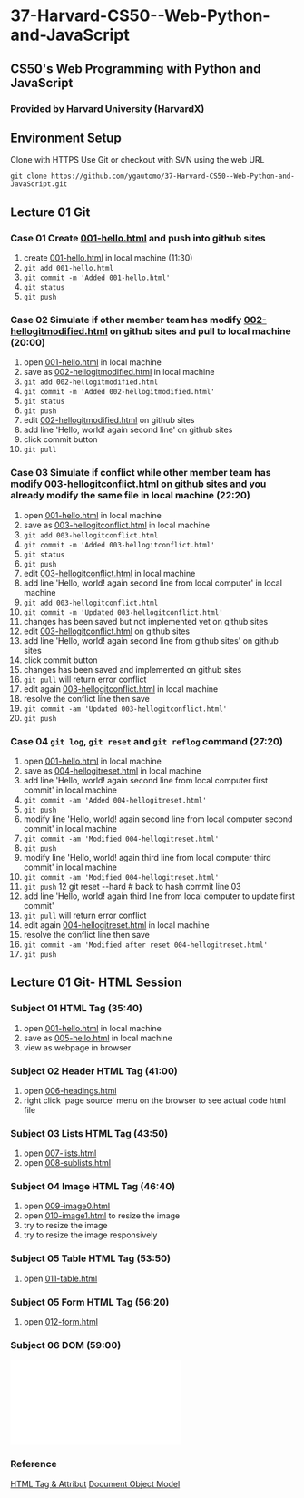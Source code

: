 # 37-Harvard-CS50--Web-Python-and-JavaScript
## CS50's Web Programming with Python and JavaScript
### Provided by Harvard University (HarvardX)

## Environment Setup
Clone with HTTPS
Use Git or checkout with SVN using the web URL

`git clone https://github.com/ygautomo/37-Harvard-CS50--Web-Python-and-JavaScript.git`

## Lecture 01 Git
### Case 01 Create [001-hello.html](/lecture01-git/001-hello.html) and push into github sites
01. create [001-hello.html](/lecture01-git/001-hello.html) in local machine (11:30)
02. `git add 001-hello.html`
03. `git commit -m 'Added 001-hello.html'`
04. `git status`
05. `git push`

### Case 02 Simulate if other member team has modify [002-hellogitmodified.html](/lecture01-git/002-hellogitmodified.html) on github sites and pull to local machine (20:00)
01. open [001-hello.html](/lecture01-git/001-hello.html) in local machine
02. save as [002-hellogitmodified.html](/lecture01-git/002-hellogitmodified.html) in local machine
03. `git add 002-hellogitmodified.html`
04. `git commit -m 'Added 002-hellogitmodified.html'`
05. `git status`
06. `git push`
07. edit [002-hellogitmodified.html]((/lecture01-git/002-hellogitmodified.html)) on github sites
08. add line 'Hello, world! again second line' on github sites
09. click commit button
10. `git pull`

### Case 03 Simulate if conflict while other member team has modify [003-hellogitconflict.html](/lecture01-git/003-hellogitconflict.html) on github sites and you already modify the same file in local machine (22:20)
01. open [001-hello.html](/lecture01-git/001-hello.html) in local machine
02. save as [003-hellogitconflict.html](/lecture01-git/003-hellogitconflict.html) in local machine
03. `git add 003-hellogitconflict.html`
04. `git commit -m 'Added 003-hellogitconflict.html'`
05. `git status`
06. `git push`
07. edit [003-hellogitconflict.html]((/lecture01-git/003-hellogitconflict.html)) in local machine
08. add line 'Hello, world! again second line from local computer' in local machine
09. `git add 003-hellogitconflict.html`
10. `git commit -m 'Updated 003-hellogitconflict.html'`
11. changes has been saved but not implemented yet on github sites
12. edit [003-hellogitconflict.html]((/lecture01-git/003-hellogitconflict.html)) on github sites
13. add line 'Hello, world! again second line from github sites' on github sites
14. click commit button
15. changes has been saved and implemented on github sites
16. `git pull` will return error conflict
17. edit again [003-hellogitconflict.html]((/lecture01-git/003-hellogitconflict.html)) in local machine
18. resolve the conflict line then save
19. `git commit -am 'Updated 003-hellogitconflict.html'`
20. `git push`

### Case 04 `git log`, `git reset` and `git reflog` command (27:20)
01. open [001-hello.html](/lecture01-git/001-hello.html) in local machine
02. save as [004-hellogitreset.html](/lecture01-git/004-hellogitreset.html) in local machine
03. add line 'Hello, world! again second line from local computer first commit' in local machine
04. `git commit -am 'Added 004-hellogitreset.html'`
05. `git push`
06. modify line 'Hello, world! again second line from local computer second commit' in local machine
07. `git commit -am 'Modified 004-hellogitreset.html'`
08. `git push`
09. modify line 'Hello, world! again third line from local computer third commit' in local machine
10. `git commit -am 'Modified 004-hellogitreset.html'`
11. `git push`
12 git reset --hard <commit> # back to hash commit line 03
13. add line 'Hello, world! again third line from local computer to update first commit'
16. `git pull` will return error conflict
17. edit again [004-hellogitreset.html]((/lecture01-git/004-hellogitreset.html)) in local machine
18. resolve the conflict line then save
10. `git commit -am 'Modified after reset 004-hellogitreset.html'`
11. `git push`

## Lecture 01 Git- HTML Session
### Subject 01 HTML Tag (35:40)
01. open [001-hello.html](/lecture01-git/001-hello.html) in local machine
02. save as [005-hello.html](/lecture01-git/005-hello.html) in local machine
03. view as webpage in browser

### Subject 02 Header HTML Tag (41:00)
01. open [006-headings.html](/lecture01-git/006-headings.html)
02. right click 'page source' menu on the browser to see actual code html file

### Subject 03 Lists HTML Tag (43:50)
01. open [007-lists.html](/lecture01-git/007-lists.html)
02. open [008-sublists.html](/lecture01-git/008-sublists.html)

### Subject 04 Image HTML Tag (46:40)
01. open [009-image0.html](/lecture01-git/009-image0.html)
02. open [010-image1.html](/lecture01-git/010-image1.html) to resize the image
02. try to resize the image
03. try to resize the image responsively

### Subject 05 Table HTML Tag (53:50)
01. open [011-table.html](/lecture01-git/011-table.html)

### Subject 05 Form HTML Tag (56:20)
01. open [012-form.html](/lecture01-git/012-form.html)

### Subject 06 DOM (59:00)
![Document Object Model 001](/lecture01-git/DOM-model.html "Document Object Model")


### Reference
[HTML Tag & Attribut](https://www.w3schools.com/tags/default.asp)
[Document Object Model](https://www.digitalocean.com/community/tutorial_series/understanding-the-dom-document-object-model)